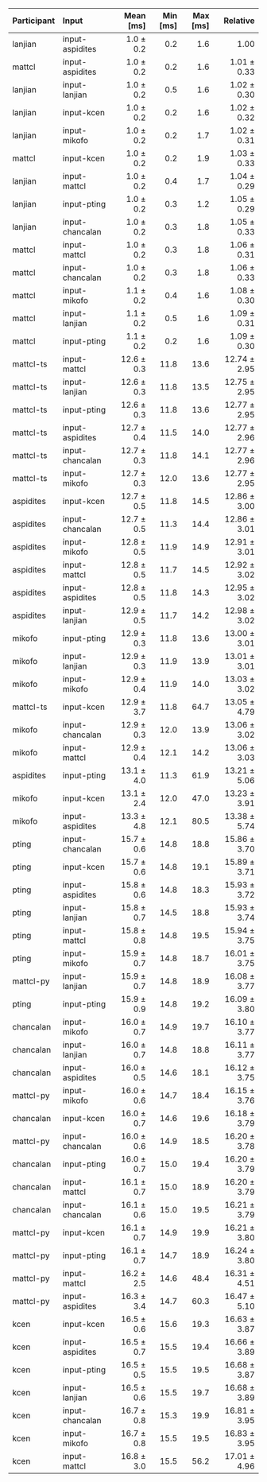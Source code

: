 | Participant | Input | Mean [ms] | Min [ms] | Max [ms] | Relative |
|:---|:---|---:|---:|---:|---:|
| lanjian | input-aspidites | 1.0 ± 0.2 | 0.2 | 1.6 | 1.00 |
| mattcl | input-aspidites | 1.0 ± 0.2 | 0.2 | 1.6 | 1.01 ± 0.33 |
| lanjian | input-lanjian | 1.0 ± 0.2 | 0.5 | 1.6 | 1.02 ± 0.30 |
| lanjian | input-kcen | 1.0 ± 0.2 | 0.2 | 1.6 | 1.02 ± 0.32 |
| lanjian | input-mikofo | 1.0 ± 0.2 | 0.2 | 1.7 | 1.02 ± 0.31 |
| mattcl | input-kcen | 1.0 ± 0.2 | 0.2 | 1.9 | 1.03 ± 0.33 |
| lanjian | input-mattcl | 1.0 ± 0.2 | 0.4 | 1.7 | 1.04 ± 0.29 |
| lanjian | input-pting | 1.0 ± 0.2 | 0.3 | 1.2 | 1.05 ± 0.29 |
| lanjian | input-chancalan | 1.0 ± 0.2 | 0.3 | 1.8 | 1.05 ± 0.33 |
| mattcl | input-mattcl | 1.0 ± 0.2 | 0.3 | 1.8 | 1.06 ± 0.31 |
| mattcl | input-chancalan | 1.0 ± 0.2 | 0.3 | 1.8 | 1.06 ± 0.33 |
| mattcl | input-mikofo | 1.1 ± 0.2 | 0.4 | 1.6 | 1.08 ± 0.30 |
| mattcl | input-lanjian | 1.1 ± 0.2 | 0.5 | 1.6 | 1.09 ± 0.31 |
| mattcl | input-pting | 1.1 ± 0.2 | 0.2 | 1.6 | 1.09 ± 0.30 |
| mattcl-ts | input-mattcl | 12.6 ± 0.3 | 11.8 | 13.6 | 12.74 ± 2.95 |
| mattcl-ts | input-lanjian | 12.6 ± 0.3 | 11.8 | 13.5 | 12.75 ± 2.95 |
| mattcl-ts | input-pting | 12.6 ± 0.3 | 11.8 | 13.6 | 12.77 ± 2.95 |
| mattcl-ts | input-aspidites | 12.7 ± 0.4 | 11.5 | 14.0 | 12.77 ± 2.96 |
| mattcl-ts | input-chancalan | 12.7 ± 0.3 | 11.8 | 14.1 | 12.77 ± 2.96 |
| mattcl-ts | input-mikofo | 12.7 ± 0.3 | 12.0 | 13.6 | 12.77 ± 2.95 |
| aspidites | input-kcen | 12.7 ± 0.5 | 11.8 | 14.5 | 12.86 ± 3.00 |
| aspidites | input-chancalan | 12.7 ± 0.5 | 11.3 | 14.4 | 12.86 ± 3.01 |
| aspidites | input-mikofo | 12.8 ± 0.5 | 11.9 | 14.9 | 12.91 ± 3.01 |
| aspidites | input-mattcl | 12.8 ± 0.5 | 11.7 | 14.5 | 12.92 ± 3.02 |
| aspidites | input-aspidites | 12.8 ± 0.5 | 11.8 | 14.3 | 12.95 ± 3.02 |
| aspidites | input-lanjian | 12.9 ± 0.5 | 11.7 | 14.2 | 12.98 ± 3.02 |
| mikofo | input-pting | 12.9 ± 0.3 | 11.8 | 13.6 | 13.00 ± 3.01 |
| mikofo | input-lanjian | 12.9 ± 0.3 | 11.9 | 13.9 | 13.01 ± 3.01 |
| mikofo | input-mikofo | 12.9 ± 0.4 | 11.9 | 14.0 | 13.03 ± 3.02 |
| mattcl-ts | input-kcen | 12.9 ± 3.7 | 11.8 | 64.7 | 13.05 ± 4.79 |
| mikofo | input-chancalan | 12.9 ± 0.3 | 12.0 | 13.9 | 13.06 ± 3.02 |
| mikofo | input-mattcl | 12.9 ± 0.4 | 12.1 | 14.2 | 13.06 ± 3.03 |
| aspidites | input-pting | 13.1 ± 4.0 | 11.3 | 61.9 | 13.21 ± 5.06 |
| mikofo | input-kcen | 13.1 ± 2.4 | 12.0 | 47.0 | 13.23 ± 3.91 |
| mikofo | input-aspidites | 13.3 ± 4.8 | 12.1 | 80.5 | 13.38 ± 5.74 |
| pting | input-chancalan | 15.7 ± 0.6 | 14.8 | 18.8 | 15.86 ± 3.70 |
| pting | input-kcen | 15.7 ± 0.6 | 14.8 | 19.1 | 15.89 ± 3.71 |
| pting | input-aspidites | 15.8 ± 0.6 | 14.8 | 18.3 | 15.93 ± 3.72 |
| pting | input-lanjian | 15.8 ± 0.7 | 14.5 | 18.8 | 15.93 ± 3.74 |
| pting | input-mattcl | 15.8 ± 0.8 | 14.8 | 19.5 | 15.94 ± 3.75 |
| pting | input-mikofo | 15.9 ± 0.7 | 14.8 | 18.7 | 16.01 ± 3.75 |
| mattcl-py | input-lanjian | 15.9 ± 0.7 | 14.8 | 18.9 | 16.08 ± 3.77 |
| pting | input-pting | 15.9 ± 0.9 | 14.8 | 19.2 | 16.09 ± 3.80 |
| chancalan | input-mikofo | 16.0 ± 0.7 | 14.9 | 19.7 | 16.10 ± 3.77 |
| chancalan | input-lanjian | 16.0 ± 0.7 | 14.8 | 18.8 | 16.11 ± 3.77 |
| chancalan | input-aspidites | 16.0 ± 0.5 | 14.6 | 18.1 | 16.12 ± 3.75 |
| mattcl-py | input-mikofo | 16.0 ± 0.6 | 14.7 | 18.4 | 16.15 ± 3.76 |
| chancalan | input-kcen | 16.0 ± 0.7 | 14.6 | 19.6 | 16.18 ± 3.79 |
| mattcl-py | input-chancalan | 16.0 ± 0.6 | 14.9 | 18.5 | 16.20 ± 3.78 |
| chancalan | input-pting | 16.0 ± 0.7 | 15.0 | 19.4 | 16.20 ± 3.79 |
| chancalan | input-mattcl | 16.1 ± 0.7 | 15.0 | 18.9 | 16.20 ± 3.79 |
| chancalan | input-chancalan | 16.1 ± 0.6 | 15.0 | 19.5 | 16.21 ± 3.79 |
| mattcl-py | input-kcen | 16.1 ± 0.7 | 14.9 | 19.9 | 16.21 ± 3.80 |
| mattcl-py | input-pting | 16.1 ± 0.7 | 14.7 | 18.9 | 16.24 ± 3.80 |
| mattcl-py | input-mattcl | 16.2 ± 2.5 | 14.6 | 48.4 | 16.31 ± 4.51 |
| mattcl-py | input-aspidites | 16.3 ± 3.4 | 14.7 | 60.3 | 16.47 ± 5.10 |
| kcen | input-kcen | 16.5 ± 0.6 | 15.6 | 19.3 | 16.63 ± 3.87 |
| kcen | input-aspidites | 16.5 ± 0.7 | 15.5 | 19.4 | 16.66 ± 3.89 |
| kcen | input-pting | 16.5 ± 0.5 | 15.5 | 19.5 | 16.68 ± 3.87 |
| kcen | input-lanjian | 16.5 ± 0.6 | 15.5 | 19.7 | 16.68 ± 3.89 |
| kcen | input-chancalan | 16.7 ± 0.8 | 15.3 | 19.9 | 16.81 ± 3.95 |
| kcen | input-mikofo | 16.7 ± 0.8 | 15.5 | 19.5 | 16.83 ± 3.95 |
| kcen | input-mattcl | 16.8 ± 3.0 | 15.5 | 56.2 | 17.01 ± 4.96 |
